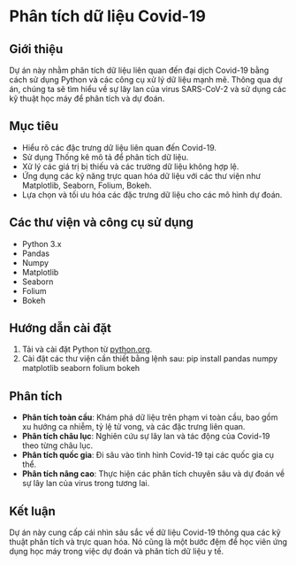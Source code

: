 # Phân tích dữ liệu Covid-19

## Giới thiệu

Dự án này nhằm phân tích dữ liệu liên quan đến đại dịch Covid-19 bằng cách sử dụng Python và các công cụ xử lý dữ liệu mạnh mẽ. Thông qua dự án, chúng ta sẽ tìm hiểu về sự lây lan của virus SARS-CoV-2 và sử dụng các kỹ thuật học máy để phân tích và dự đoán.

## Mục tiêu

- Hiểu rõ các đặc trưng dữ liệu liên quan đến Covid-19.
- Sử dụng Thống kê mô tả để phân tích dữ liệu.
- Xử lý các giá trị bị thiếu và các trường dữ liệu không hợp lệ.
- Ứng dụng các kỹ năng trực quan hóa dữ liệu với các thư viện như Matplotlib, Seaborn, Folium, Bokeh.
- Lựa chọn và tối ưu hóa các đặc trưng dữ liệu cho các mô hình dự đoán.

## Các thư viện và công cụ sử dụng

- Python 3.x
- Pandas
- Numpy
- Matplotlib
- Seaborn
- Folium
- Bokeh

## Hướng dẫn cài đặt

1. Tải và cài đặt Python từ [python.org](https://www.python.org/).
2. Cài đặt các thư viện cần thiết bằng lệnh sau: pip install pandas numpy matplotlib seaborn folium bokeh

## Phân tích

- **Phân tích toàn cầu**: Khám phá dữ liệu trên phạm vi toàn cầu, bao gồm xu hướng ca nhiễm, tỷ lệ tử vong, và các đặc trưng liên quan.
- **Phân tích châu lục**: Nghiên cứu sự lây lan và tác động của Covid-19 theo từng châu lục.
- **Phân tích quốc gia**: Đi sâu vào tình hình Covid-19 tại các quốc gia cụ thể.
- **Phân tích nâng cao**: Thực hiện các phân tích chuyên sâu và dự đoán về sự lây lan của virus trong tương lai.

## Kết luận

Dự án này cung cấp cái nhìn sâu sắc về dữ liệu Covid-19 thông qua các kỹ thuật phân tích và trực quan hóa. Nó cũng là một bước đệm để học viên ứng dụng học máy trong việc dự đoán và phân tích dữ liệu y tế.


